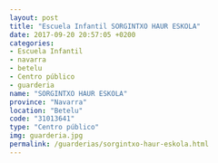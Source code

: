 ```yaml
---
layout: post
title: "Escuela Infantil SORGINTXO HAUR ESKOLA"
date: 2017-09-20 20:57:05 +0200
categories:
- Escuela Infantil
- navarra
- betelu
- Centro público
- guarderia
name: "SORGINTXO HAUR ESKOLA"
province: "Navarra"
location: "Betelu"
code: "31013641"
type: "Centro público"
img: guarderia.jpg
permalink: /guarderias/sorgintxo-haur-eskola.html
---
```

